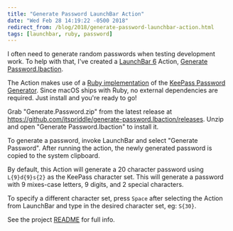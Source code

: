 ```yaml
---
title: "Generate Password LaunchBar Action"
date: "Wed Feb 28 14:19:22 -0500 2018"
redirect_from: /blog/2018/generate-password-launchbar-action.html
tags: [launchbar, ruby, password]
---
```


I often need to generate random passwords when testing development work. To
help with that, I've created a [LaunchBar 6][] Action, [Generate
Password.lbaction][].

The Action makes use of a [Ruby implementation][keepass-password-generator
RubyGem] of the [KeePass Password Generator][]. Since macOS ships with Ruby,
no external dependencies are required. Just install and you're ready to go!

Grab "Generate.Password.zip" from the latest release at
<https://github.com/itspriddle/generate-password.lbaction/releases>. Unzip and
open "Generate Password.lbaction" to install it.

To generate a password, invoke LaunchBar and select "Generate Password". After
running the action, the newly generated password is copied to the system
clipboard.

By default, this Action will generate a 20 character password using
`L{9}d{9}s{2}` as the KeePass character set. This will generate a password
with 9 mixes-case letters, 9 digits, and 2 special characters.

To specify a different character set, press `Space` after selecting the Action
from LaunchBar and type in the desired character set, eg: `S{30}`.

See the project [README][Generate Password.lbaction] for full info.

[Generate Password.lbaction]: https://github.com/itspriddle/generate-password.lbaction
[LaunchBar 6]: https://www.obdev.at/products/launchbar/index.html
[KeePass Password Generator]: https://keepass.info/help/base/pwgenerator.html
[keepass-password-generator RubyGem]: https://github.com/johnbintz/keepass-password-generator
